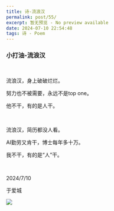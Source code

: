 ```yaml
---
title: 诗-流浪汉
permalink: post/55/
excerpt: 暂无预览 - No preview available
date: 2024-07-10 22:54:48
tags: 诗 - Poem
---
```


### 小打油-流浪汉

<br>

流浪汉，身上破破烂烂。

努力也不被需要，永远不是top one。

他不干，有的是人干。

<br>

流浪汉，简历都没人看。

AI勤劳又肯干，博士每年多十万。

我不干，有的是“人”干。

<br>

2024/7/10

于爱城

![](1.webp)
